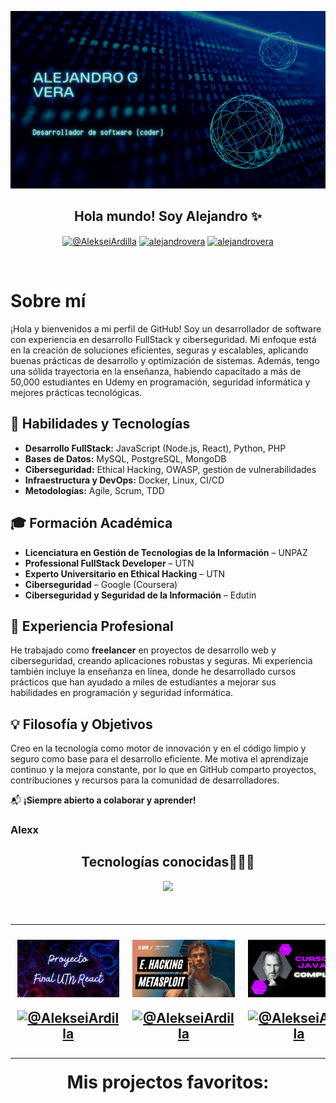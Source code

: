  <a href="https://www.youtube.com/@AlekseiArdilla">![imagen de portada Github](Portada_canva_alexx.png)</a>

<h2 align="center">Hola mundo! Soy Alejandro ✨</h2>

<p align="center">
  <a href="https://www.youtube.com/@AlekseiArdilla" target="blank"><img align="center" src="https://img.shields.io/badge/YouTube-FF0000?style=for-the-badge&logo=youtube&logoColor=white" alt="@AlekseiArdilla"  /></a>
<a href="https://linkedin.com/in/alejandro-gonzalo-vera" target="blank"><img align="center" src="https://img.shields.io/badge/LinkedIn-0077B5?style=for-the-badge&logo=linkedin&logoColor=white" alt="alejandrovera"/></a>
<a href="https://www.facebook.com/alejandro.gonzalo.vera.udemy" target="blank"><img align="center" src="https://img.shields.io/badge/Facebook-1877F2?style=for-the-badge&logo=facebook&logoColor=white" alt="alejandrovera"  /></a>
  </p>
<br>

<p align="center">

# Sobre mí  

¡Hola y bienvenidos a mi perfil de GitHub! Soy un desarrollador de software con experiencia en desarrollo FullStack y ciberseguridad. Mi enfoque está en la creación de soluciones eficientes, seguras y escalables, aplicando buenas prácticas de desarrollo y optimización de sistemas. Además, tengo una sólida trayectoria en la enseñanza, habiendo capacitado a más de 50,000 estudiantes en Udemy en programación, seguridad informática y mejores prácticas tecnológicas.  

## 🚀 Habilidades y Tecnologías  

- **Desarrollo FullStack:** JavaScript (Node.js, React), Python, PHP  
- **Bases de Datos:** MySQL, PostgreSQL, MongoDB  
- **Ciberseguridad:** Ethical Hacking, OWASP, gestión de vulnerabilidades  
- **Infraestructura y DevOps:** Docker, Linux, CI/CD  
- **Metodologías:** Agile, Scrum, TDD  

## 🎓 Formación Académica  

- **Licenciatura en Gestión de Tecnologías de la Información** – UNPAZ  
- **Professional FullStack Developer** – UTN  
- **Experto Universitario en Ethical Hacking** – UTN  
- **Ciberseguridad** – Google (Coursera)  
- **Ciberseguridad y Seguridad de la Información** – Edutin  

## 💼 Experiencia Profesional  

He trabajado como **freelancer** en proyectos de desarrollo web y ciberseguridad, creando aplicaciones robustas y seguras. Mi experiencia también incluye la enseñanza en línea, donde he desarrollado cursos prácticos que han ayudado a miles de estudiantes a mejorar sus habilidades en programación y seguridad informática.  

## 💡 Filosofía y Objetivos  

Creo en la tecnología como motor de innovación y en el código limpio y seguro como base para el desarrollo eficiente. Me motiva el aprendizaje continuo y la mejora constante, por lo que en GitHub comparto proyectos, contribuciones y recursos para la comunidad de desarrolladores.  

📬 **¡Siempre abierto a colaborar y aprender!**  


<h3>Alexx</h3></p>

<h2 align="center">Tecnologías conocidas👨🏻‍💻</h2>
<!--tech stack icons-->
<p align="center">
  <a href="https://skillicons.dev">
    <img src="https://skillicons.dev/icons?i=c,java,css,html,js,react,angular,nodejs,typescript,mysql,firebase,git,github,materialui,postman,eclipse,vscode,bash,linux,ai,ps&perline=14" />
  </a>
</p>

<!--Prueba-->
<div id="youtube">
<h2 align="center"Algunos videos de IT de mi canal de Youtube👨🏻‍💻</h2>

<table align="left" >
<tr border="none">
  
  <td width="25%" align="center">
    <p align="center">
     <a href="https://youtu.be/kZGMsQIA8Ws" title="Go to Source">
        <img align="center" width=100% src="reactutn.png"   alt="VIDEO" /></a>
      </p>
    <p align="center">
        <a href="https://youtu.be/kZGMsQIA8Ws" target="blank"><img align="center" src="https://img.shields.io/badge/YouTube-FF0000?style=for-the-badge&logo=youtube&logoColor=white" alt="@AlekseiArdilla"  /></a>
    </p>       
</td>
  
<td width="25%" align="center">
    <p align="center">
     <a href="https://youtu.be/I5KALz2E6uw" title="Go to Source">
        <img align="center" width=100% src="ethicalhackingmsf.png"   alt="VIDEO" /></a>
      </p>
    <p align="center">
        <a href="https://youtu.be/I5KALz2E6uw" target="blank"><img align="center" src="https://img.shields.io/badge/YouTube-FF0000?style=for-the-badge&logo=youtube&logoColor=white" alt="@AlekseiArdilla"  /></a>
     </p>       
</td>
  
  <td width="25%" align="center">
    <p align="center">
     <a href="https://youtu.be/Fuii0ibbHDI" title="Go to Source">
        <img align="center" width=100% src="javaSEcompleto.png" alt="VIDEO" /></a>
      </p>
    <p align="center">
        <a href="https://youtu.be/Fuii0ibbHDI" target="blank"><img align="center" src="https://img.shields.io/badge/YouTube-FF0000?style=for-the-badge&logo=youtube&logoColor=white" alt="@AlekseiArdilla"  /></a>
    </p>       
</td>

   <td width="25%" align="center">
    <p align="center">
     <a href="https://youtu.be/ezV5Fv_x6zg" title="Go to Source">
        <img align="center" width=100% src="pythondesdecero.png" alt="VIDEO" /></a>
      </p>
    <p align="center">
        <a href="https://youtu.be/ezV5Fv_x6zg" target="blank"><img align="center" src="https://img.shields.io/badge/YouTube-FF0000?style=for-the-badge&logo=youtube&logoColor=white" alt="@AlekseiArdilla"  /></a>
    </p>       
</td>
  
</tr>
</table>
  </div>
<br>
<br><br>
<h1 align="center">Mis projectos favoritos:</h1>
